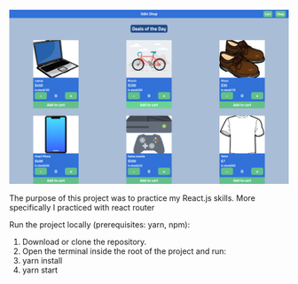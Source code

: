 ![screen shot](shop.png)

The purpose of this project was to practice my React.js skills. More specifically I practiced with react router

Run the project locally (prerequisites: yarn, npm):

1. Download or clone the repository.
2. Open the terminal inside the root of the project and run:
2. yarn install
3. yarn start
